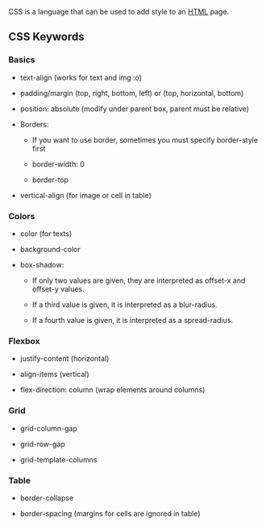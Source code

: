 CSS is a language that can be used to add style to an [HTML](/wiki/HTML) page.



## CSS Keywords

### Basics

- text-align (works for text and img :o)

- padding/margin (top, right, bottom, left) or (top, horizontal, bottom)

- position: absolute (modify under parent box, parent must be relative)

- Borders:

    - If you want to use border, sometimes you must specify border-style first

    - border-width: 0

    - border-top

- vertical-align (for image or cell in table)



### Colors

- color (for texts)

- background-color

- box-shadow:

    - If only two values are given, they are interpreted as offset-x and offset-y values.

    - If a third value is given, it is interpreted as a blur-radius.

    - If a fourth value is given, it is interpreted as a spread-radius.



### Flexbox

- justify-content (horizontal)

- align-items (vertical)

- flex-direction: column (wrap elements around columns)



### Grid

- grid-column-gap

- grid-row-gap

- grid-template-columns



### Table

- border-collapse

- border-spacing (margins for cells are ignored in table)